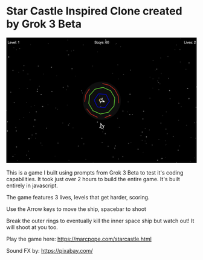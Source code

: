 # Star Castle Inspired Clone created by Grok 3 Beta

![](starcastle.jpg?raw=true)

This is a game I built using prompts from Grok 3 Beta to test it's coding capabilities. It took just over 2 hours to build the entire game. It's built entirely in javascript.

The game features 3 lives, levels that get harder, scoring.

Use the Arrow keys to move the ship, spacebar to shoot

Break the outer rings to eventually kill the inner space ship but watch out! It will shoot at you too. 

Play the game here: https://marcpope.com/starcastle.html

Sound FX by: https://pixabay.com/

